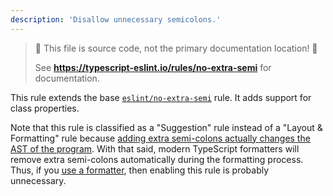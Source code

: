 ```yaml
---
description: 'Disallow unnecessary semicolons.'
---
```


> 🛑 This file is source code, not the primary documentation location! 🛑
>
> See **https://typescript-eslint.io/rules/no-extra-semi** for documentation.

This rule extends the base [`eslint/no-extra-semi`](https://eslint.org/docs/rules/no-extra-semi) rule.
It adds support for class properties.

Note that this rule is classified as a "Suggestion" rule instead of a "Layout & Formatting" rule because [adding extra semi-colons actually changes the AST of the program](https://typescript-eslint.io/play/#ts=5.1.6&showAST=es&fileType=.ts&code=MYewdgzgLgBAHjAvDAjAbg0A&eslintrc=N4KABGBEBOCuA2BTAzpAXGUEKQHYHsBaRADwBdoBDQ5RAWwEt0p8AzVyAGnG0gAEyATwAOKAMbQGwssWTwGuMgHoCxclRr0mGSImjR80SDwC%2BIE0A&tsconfig=&tokens=false). With that said, modern TypeScript formatters will remove extra semi-colons automatically during the formatting process. Thus, if you [use a formatter](/linting/troubleshooting/formatting), then enabling this rule is probably unnecessary.
